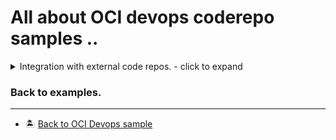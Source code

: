 All about OCI devops coderepo samples ..
=======

<details>
  <summary>Integration with external code repos. - click to expand</summary>

* [Integrate Bitbucket.org repo with OCI Devops .](./oci-devops-coderepo-with-bitbucketcloud/)
* [Integrate GITHUB.com repo with OCI Devops .](./oci-devops-coderepo-with-github/)
* [Integrate GITLAB.com repo with OCI Devops .](./oci-devops-coderepo-with-gitlab/)

</details>


### Back to examples.
----

- 🏝️ [Back to OCI Devops sample](../README.md)

